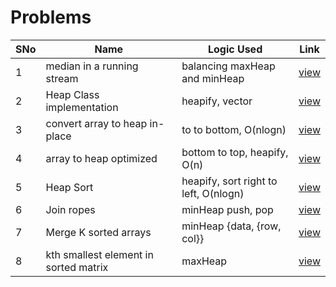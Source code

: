 # Problems

SNo | Name | Logic Used | Link |
----|------|------------|------|
1 | median in a running stream | balancing maxHeap and minHeap | [view](median_running_stream.cpp)
2 | Heap Class implementation | heapify, vector | [view](heap_implementation.cpp) 
3 | convert array to heap in-place | to to bottom, O(nlogn) | [view](array_to_heap.cpp)
4 | array to heap optimized | bottom to top, heapify, O(n) | [view](array_to_heap_optimized.cpp)
5 | Heap Sort | heapify, sort right to left, O(nlogn) | [view](heapsort.cpp)
6 | Join ropes | minHeap push, pop | [view](join_ropes.cpp)
7 | Merge K sorted arrays | minHeap {data, {row, col}} | [view](merge_k_sorted_arrays.cpp)
8 | kth smallest element in sorted matrix | maxHeap | [view](kth_smallest_sorted_matrix.cpp)